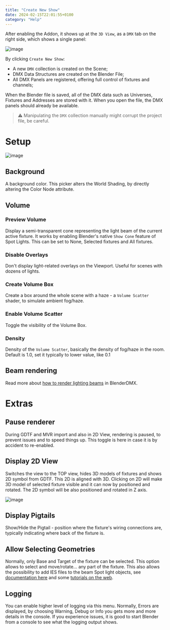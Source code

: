 ```yaml
---
title: "Create New Show"
date: 2024-02-15T22:01:55+0100
category: "Help"
---
```

After enabling the Addon, it shows up at the `3D View`, as a `DMX` tab on the
right side, which shows a single panel:

![image](https://github.com/open-stage/blender-dmx/assets/3680926/b7b0e45f-e4f9-4f29-a55b-2ac1c5a3488b)

By clicking `Create New Show`:
- A new `DMX` collection is created on the Scene;
- DMX Data Structures are created on the Blender File;
- All DMX Panels are registered, offering full control of fixtures and
  channels;

When the Blender file is saved, all of the DMX data such as Universes, Fixtures
and Addresses are stored with it. When you open the file, the DMX panels should
already be available.

> :warning: Manipulating the `DMX` collection manually might corrupt the
project file, be careful.

# Setup

![image](https://github.com/open-stage/blender-dmx/assets/3680926/e4d53b9a-e9be-4201-b1ad-9d8fc001fe37)

## Background

A background color. This picker alters the World Shading, by directly altering 
the Color Node attribute.

## Volume

### Preview Volume

Display a semi-transparent cone representing the light beam of the current active fixture. 
It works by enabling Blender's native `Show Cone` feature of Spot Lights. This can be set to None, Selected fixtures and All fixtures.

### Disable Overlays

Don't display light-related overlays on the Viewport. Useful for scenes with 
dozens of lights.

### Create Volume Box

Create a box around the whole scene with a haze - a `Volume Scatter` shader, to simulate
ambient fog/haze.

### Enable Volume Scatter

Toggle the visibility of the Volume Box.

### Density

Density of the `Volume Scatter`, basically the density of fog/haze in the room. Default is 1.0, set it typically
to lower value, like 0.1

## Beam rendering

Read more about [how to render lighting beams](../rendering) in BlenderDMX.

# Extras

## Pause renderer

During GDTF and MVR import and also in 2D View, rendering is paused, to prevent issues and to speed things up. This toggle is here in case it is by accident to re-enabled.

## Display 2D View

Switches the view to the TOP view, hides 3D models of fixtures and shows 2D symbol from GDTF. This 2D is aligned with 3D. Clicking on 2D will make 3D model of selected fixture visible and it can now by positioned and rotated. The 2D symbol will be also positioned and rotated in Z axis.

![image](https://github.com/open-stage/blender-dmx/assets/3680926/a6a0b2e9-4e56-438d-8d9a-072c320f7c71)


## Display Pigtails

Show/Hide the Pigtail - position where the fixture's wiring connections are, typically indicating where back of the fixture is.

## Allow Selecting Geometries

Normally, only Base and Target of the fixture can be selected. This option allows to select and move/rotate... any part of the fixture. This also allows the possibility to add IES files to the beam Spot light objects, see [documentation here](https://docs.blender.org/manual/en/latest/render/shader_nodes/textures/ies.html) and some [tutorials on the web](https://duckduckgo.com/?t=ffab&q=blender+ies).

## Logging

You can enable higher level of logging via this menu. Normally, Errors are displayed, by choosing Warning, Debug or Info you gets more and more details in the console. If you experience issues, it is good to start Blender from a console to see what the logging output shows.


